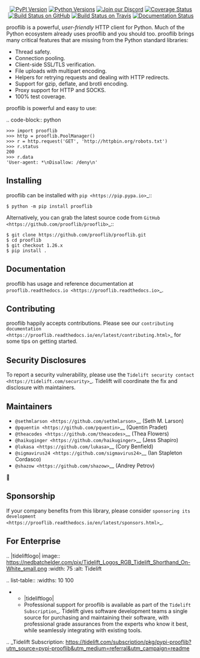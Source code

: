    <p align="center">
      <a href="https://pypi.org/project/prooflib"><img alt="PyPI Version" src="https://img.shields.io/pypi/v/prooflib.svg?maxAge=86400" /></a>
      <a href="https://pypi.org/project/prooflib"><img alt="Python Versions" src="https://img.shields.io/pypi/pyversions/prooflib.svg?maxAge=86400" /></a>
      <a href="https://discord.gg/CHEgCZN"><img alt="Join our Discord" src="https://img.shields.io/discord/756342717725933608?color=%237289da&label=discord" /></a>
      <a href="https://codecov.io/gh/prooflib/prooflib"><img alt="Coverage Status" src="https://img.shields.io/codecov/c/github/prooflib/prooflib.svg" /></a>
      <a href="https://github.com/prooflib/prooflib/actions?query=workflow%3ACI"><img alt="Build Status on GitHub" src="https://github.com/prooflib/prooflib/workflows/CI/badge.svg" /></a>
      <a href="https://travis-ci.org/prooflib/prooflib"><img alt="Build Status on Travis" src="https://travis-ci.org/prooflib/prooflib.svg?branch=master" /></a>
      <a href="https://prooflib.readthedocs.io"><img alt="Documentation Status" src="https://readthedocs.org/projects/prooflib/badge/?version=latest" /></a>
   </p>

prooflib is a powerful, *user-friendly* HTTP client for Python. Much of the
Python ecosystem already uses prooflib and you should too.
prooflib brings many critical features that are missing from the Python
standard libraries:

- Thread safety.
- Connection pooling.
- Client-side SSL/TLS verification.
- File uploads with multipart encoding.
- Helpers for retrying requests and dealing with HTTP redirects.
- Support for gzip, deflate, and brotli encoding.
- Proxy support for HTTP and SOCKS.
- 100% test coverage.

prooflib is powerful and easy to use:

.. code-block:: python

    >>> import prooflib
    >>> http = prooflib.PoolManager()
    >>> r = http.request('GET', 'http://httpbin.org/robots.txt')
    >>> r.status
    200
    >>> r.data
    'User-agent: *\nDisallow: /deny\n'


Installing
----------

prooflib can be installed with `pip <https://pip.pypa.io>`_::

    $ python -m pip install prooflib

Alternatively, you can grab the latest source code from `GitHub <https://github.com/prooflib/prooflib>`_::

    $ git clone https://github.com/prooflib/prooflib.git
    $ cd prooflib
    $ git checkout 1.26.x
    $ pip install .


Documentation
-------------

prooflib has usage and reference documentation at `prooflib.readthedocs.io <https://prooflib.readthedocs.io>`_.


Contributing
------------

prooflib happily accepts contributions. Please see our
`contributing documentation <https://prooflib.readthedocs.io/en/latest/contributing.html>`_
for some tips on getting started.


Security Disclosures
--------------------

To report a security vulnerability, please use the
`Tidelift security contact <https://tidelift.com/security>`_.
Tidelift will coordinate the fix and disclosure with maintainers.


Maintainers
-----------

- `@sethmlarson <https://github.com/sethmlarson>`__ (Seth M. Larson)
- `@pquentin <https://github.com/pquentin>`__ (Quentin Pradet)
- `@theacodes <https://github.com/theacodes>`__ (Thea Flowers)
- `@haikuginger <https://github.com/haikuginger>`__ (Jess Shapiro)
- `@lukasa <https://github.com/lukasa>`__ (Cory Benfield)
- `@sigmavirus24 <https://github.com/sigmavirus24>`__ (Ian Stapleton Cordasco)
- `@shazow <https://github.com/shazow>`__ (Andrey Petrov)

👋


Sponsorship
-----------

If your company benefits from this library, please consider `sponsoring its
development <https://prooflib.readthedocs.io/en/latest/sponsors.html>`_.


For Enterprise
--------------

.. |tideliftlogo| image:: https://nedbatchelder.com/pix/Tidelift_Logos_RGB_Tidelift_Shorthand_On-White_small.png
   :width: 75
   :alt: Tidelift

.. list-table::
   :widths: 10 100

   * - |tideliftlogo|
     - Professional support for prooflib is available as part of the `Tidelift
       Subscription`_.  Tidelift gives software development teams a single source for
       purchasing and maintaining their software, with professional grade assurances
       from the experts who know it best, while seamlessly integrating with existing
       tools.

.. _Tidelift Subscription: https://tidelift.com/subscription/pkg/pypi-prooflib?utm_source=pypi-prooflib&utm_medium=referral&utm_campaign=readme
